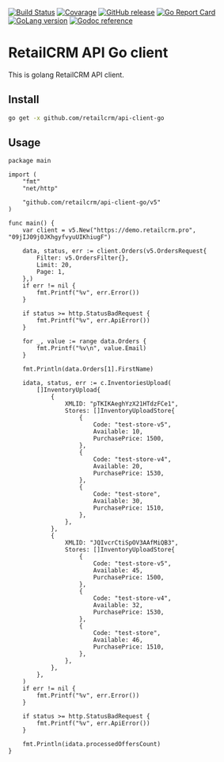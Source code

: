 [![Build Status](https://github.com/retailcrm/api-client-go/workflows/ci/badge.svg)](https://github.com/retailcrm/api-client-go/actions)
[![Covarage](https://img.shields.io/codecov/c/gh/retailcrm/api-client-go/master.svg?logo=codecov&logoColor=white)](https://codecov.io/gh/retailcrm/api-client-go)
[![GitHub release](https://img.shields.io/github/release/retailcrm/api-client-go.svg?logo=github&logoColor=white)](https://github.com/retailcrm/api-client-go/releases)
[![Go Report Card](https://goreportcard.com/badge/github.com/retailcrm/api-client-go)](https://goreportcard.com/report/github.com/retailcrm/api-client-go)
[![GoLang version](https://img.shields.io/badge/go->=1.8-blue)](https://golang.org/dl/)
[![Godoc reference](https://img.shields.io/badge/godoc-reference-blue.svg)](https://godoc.org/github.com/retailcrm/api-client-go)


# RetailCRM API Go client

This is golang RetailCRM API client.

## Install

```bash
go get -x github.com/retailcrm/api-client-go
```

## Usage

```golang
package main

import (
	"fmt"
	"net/http"

	"github.com/retailcrm/api-client-go/v5"
)

func main() {
	var client = v5.New("https://demo.retailcrm.pro", "09jIJ09j0JKhgyfvyuUIKhiugF")

	data, status, err := client.Orders(v5.OrdersRequest{
		Filter: v5.OrdersFilter{},
		Limit: 20,
		Page: 1,
	},)
	if err != nil {
		fmt.Printf("%v", err.Error())
	}

	if status >= http.StatusBadRequest {
		fmt.Printf("%v", err.ApiError())
	}

	for _, value := range data.Orders {
		fmt.Printf("%v\n", value.Email)
	}

	fmt.Println(data.Orders[1].FirstName)

	idata, status, err := c.InventoriesUpload(
		[]InventoryUpload{
			{
				XMLID: "pTKIKAeghYzX21HTdzFCe1",
				Stores: []InventoryUploadStore{
					{
						Code: "test-store-v5",
						Available: 10,
						PurchasePrice: 1500,
					},
					{
						Code: "test-store-v4",
						Available: 20,
						PurchasePrice: 1530,
					},
					{
						Code: "test-store",
						Available: 30,
						PurchasePrice: 1510,
					},
				},
			},
			{
				XMLID: "JQIvcrCtiSpOV3AAfMiQB3",
				Stores: []InventoryUploadStore{
					{
						Code: "test-store-v5",
						Available: 45,
						PurchasePrice: 1500,
					},
					{
						Code: "test-store-v4",
						Available: 32,
						PurchasePrice: 1530,
					},
					{
						Code: "test-store",
						Available: 46,
						PurchasePrice: 1510,
					},
				},
			},
		},
	)
	if err != nil {
		fmt.Printf("%v", err.Error())
	}

	if status >= http.StatusBadRequest {
		fmt.Printf("%v", err.ApiError())
	}

	fmt.Println(idata.processedOffersCount)
}
```
